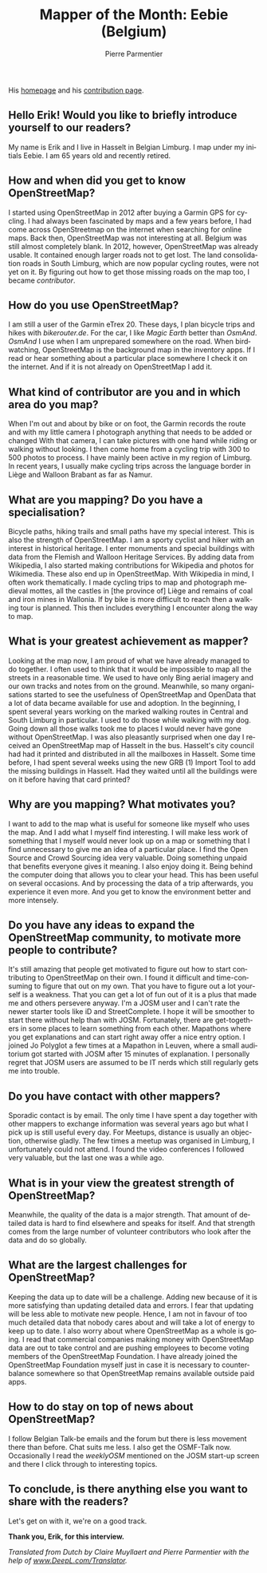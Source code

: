 ﻿---
title: "Mapper of the Month: Eebie (Belgium)"
featured: 20210306T170422.JPG
layout: post
category: motm
author: Pierre Parmentier
lang: en
---

His [homepage](https://www.openstreetmap.org/user/Eebie) and his [contribution page](http://hdyc.neis-one.org/?Eebie).

## Hello Erik! Would you like to briefly introduce yourself to our readers?

My name is Erik and I live in Hasselt in Belgian Limburg. I map under my initials Eebie. I am 65 years old and recently retired.

## How and when did you get to know OpenStreetMap?

I started using OpenStreetMap in 2012 after buying a Garmin GPS for cycling. I had always been fascinated by maps and a few years before, I had come across OpenStreetmap on the internet when searching for online maps. Back then, OpenStreetMap was not interesting at all. Belgium was still almost completely blank. In 2012, however, OpenStreetMap was already usable. It contained enough larger roads not to get lost. The land consolidation roads in South Limburg, which are now popular cycling routes, were not yet on it. By figuring out how to get those missing roads on the map too, I became *contributor*.

## How do you use OpenStreetMap?

I am still a user of the Garmin eTrex 20. These days, I plan bicycle trips and hikes with *bikerouter.de*. For the car, I like *Magic Earth* better than *OsmAnd*. *OsmAnd* I use when I am unprepared somewhere on the road. When birdwatching, OpenStreetMap is the background map in the inventory apps. If I read or hear something about a particular place somewhere I check it on the internet. And if it is not already on OpenStreetMap I add it.

## What kind of contributor are you and in which area do you map?

When I'm out and about by bike or on foot, the Garmin records the route and with my little camera I photograph anything that needs to be added or changed With that camera, I can take pictures with one hand while riding or walking without looking. I then come home from a cycling trip with 300 to 500 photos to process. I have mainly been active in my region of Limburg. In recent years, I usually make cycling trips across the language border in Liège and Walloon Brabant as far as Namur.

## What are you mapping? Do you have a specialisation?

Bicycle paths, hiking trails and small paths have my special interest. This is also the strength of OpenStreetMap. I am a sporty cyclist and hiker with an interest in historical heritage. I enter monuments and special buildings with data from the Flemish and Walloon Heritage Services. By adding data from Wikipedia, I also started making contributions for Wikipedia and photos for Wikimedia. These also end up in OpenStreetMap. With Wikipedia in mind, I often work thematically. I made cycling trips to map and photograph medieval mottes, all the castles in \[the province of\] Liège and remains of coal and iron mines in Wallonia. If by bike is more difficult to reach then a walking tour is planned. This then includes everything I encounter along the way to map.

## What is your greatest achievement as mapper?

Looking at the map now, I am proud of what we have already managed to do together. I often used to think that it would be impossible to map all the streets in a reasonable time. We used to have only Bing aerial imagery and our own tracks and notes from on the ground. Meanwhile, so many organisations started to see the usefulness of OpenStreetMap and OpenData that a lot of data became available for use and adoption.
In the beginning, I spent several years working on the marked walking routes in Central and South Limburg in particular. I used to do those while walking with my dog. Going down all those walks took me to places I would never have gone without OpenStreetMap.
I was also pleasantly surprised when one day I received an OpenStreetMap map of Hasselt in the bus. Hasselt's city council had had it printed and distributed in all the mailboxes in Hasselt. Some time before, I had spent several weeks using the new GRB (1) Import Tool to add the missing buildings in Hasselt. Had they waited until all the buildings were on it before having that card printed?

## Why are you mapping? What motivates you?

I want to add to the map what is useful for someone like myself who uses the map. And I add what I myself find interesting. I will make less work of something that I myself would never look up on a map or something that I find unnecessary to give me an idea of a particular place.
I find the Open Source and Crowd Sourcing idea very valuable. Doing something unpaid that benefits everyone gives it meaning.
I also enjoy doing it. Being behind the computer doing that allows you to clear your head. This has been useful on several occasions. And by processing the data of a trip afterwards, you experience it even more. And you get to know the environment better and more intensely.

## Do you have any ideas to expand the OpenStreetMap community, to motivate more people to contribute?

It's still amazing that people get motivated to figure out how to start contributing to OpenStreetMap on their own. I found it difficult and time-consuming to figure that out on my own. That you have to figure out a lot yourself is a weakness. That you can get a lot of fun out of it is a plus that made me and others persevere anyway.
I'm a JOSM user and I can't rate the newer starter tools like iD and StreetComplete. I hope it will be smoother to start there without help than with JOSM. Fortunately, there are get-togethers in some places to learn something from each other. Mapathons where you get explanations and can start right away offer a nice entry option. I joined Jo Polyglot a few times at a Mapathon in Leuven, where a small auditorium got started with JOSM after 15 minutes of explanation. I personally regret that JOSM users are assumed to be IT nerds which still regularly gets me into trouble.

## Do you have contact with other mappers?

Sporadic contact is by email. The only time I have spent a day together with other mappers to exchange information was several years ago but what I pick up is still useful every day. For Meetups, distance is usually an objection, otherwise gladly. The few times a meetup was organised in Limburg, I unfortunately could not attend. I found the video conferences I followed very valuable, but the last one was a while ago.

## What is in your view the greatest strength of OpenStreetMap?

Meanwhile, the quality of the data is a major strength. That amount of detailed data is hard to find elsewhere and speaks for itself. And that strength comes from the large number of volunteer contributors who look after the data and do so globally.

## What are the largest challenges for OpenStreetMap?

Keeping the data up to date will be a challenge. Adding new because of it is more satisfying than updating detailed data and errors. I fear that updating will be less able to motivate new people. Hence, I am not in favour of too much detailed data that nobody cares about and will take a lot of energy to keep up to date.
I also worry about where OpenStreetMap as a whole is going. I read that commercial companies making money with OpenStreetMap data are out to take control and are pushing employees to become voting members of the OpenStreetMap Foundation. I have already joined the OpenStreetMap Foundation myself just in case it is necessary to counterbalance somewhere so that OpenStreetMap remains available outside paid apps.

## How to do stay on top of news about OpenStreetMap?

I follow Belgian Talk-be emails and the forum but there is less movement there than before. Chat suits me less. I also get the OSMF-Talk now. Occasionally I read the *weeklyOSM* mentioned on the JOSM start-up screen and there I click through to interesting topics.

## To conclude, is there anything else you want to share with the readers?

Let's get on with it, we're on a good track.

**Thank you, Erik, for this interview.**

*Translated from Dutch by Claire Muyllaert and Pierre Parmentier with the help of www.DeepL.com/Translator.*
